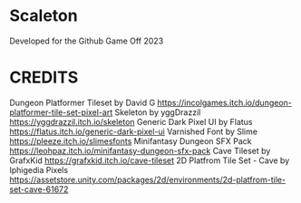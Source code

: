# Scaleton
Developed for the Github Game Off 2023

# CREDITS
Dungeon Platformer Tileset by David G https://incolgames.itch.io/dungeon-platformer-tile-set-pixel-art
Skeleton by yggDrazzil https://yggdrazzil.itch.io/skeleton
Generic Dark Pixel UI by Flatus https://flatus.itch.io/generic-dark-pixel-ui
Varnished Font by Slime https://pleeze.itch.io/slimesfonts
Minifantasy Dungeon SFX Pack https://leohpaz.itch.io/minifantasy-dungeon-sfx-pack
Cave Tileset by GrafxKid https://grafxkid.itch.io/cave-tileset
2D Platfrom Tile Set - Cave by Iphigedia Pixels https://assetstore.unity.com/packages/2d/environments/2d-platfrom-tile-set-cave-61672